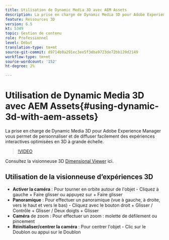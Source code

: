 ```yaml
---
title: Utilisation de Dynamic Media 3D avec AEM Assets
description: La prise en charge de Dynamic Media 3D pour Adobe Experience Manager vous permet de personnaliser et de diffuser facilement des expériences interactives optimisées en 3D à grande échelle
feature: Ressources 3D
version: 6.5
kt: 5349
topic: Gestion de contenu
role: Professionnel
level: Début
translation-type: tm+mt
source-git-commit: d9714b9a291ec3ee5f3dba9723de72bb120d2149
workflow-type: tm+mt
source-wordcount: '152'
ht-degree: 2%

---
```



# Utilisation de Dynamic Media 3D avec AEM Assets{#using-dynamic-3d-with-aem-assets}

La prise en charge de Dynamic Media 3D pour Adobe Experience Manager vous permet de personnaliser et de diffuser facilement des expériences interactives optimisées en 3D à grande échelle.

>[!VIDEO](https://video.tv.adobe.com/v/35156/?quality=9&learn=on)

Consultez la visionneuse 3D [Dimensional Viewer](http://s7d1.scene7.com/s7viewers/html5/DimensionalViewer.html?asset=DynamicmediaNA1/canBlue-2&amp;config=DynamicmediaNA1/Dimensional&amp;serverUrl=http://s7d1.scene7.com/is/image/&amp;contenturl=http://s7d1.scene7.com/is/content/) ici.


## Utilisation de la visionneuse d’expériences 3D

* **Activer la caméra**  : Pour tourner en orbite autour de l&#39;objet - Cliquez à gauche + Faire glisser ou appuyez sur + Faire glisser
* **Panoramique**  : Pour effectuer un panoramique (vue à gauche, à droite, vers le haut et vers le bas) - Cliquez avec le bouton droit + Glisser / Contrôle + Glisser / Deux doigts + Glisser
* **Caméra**  de zoom : Pour effectuer un zoom : molette de défilement ou pincement
* **Réinitialiser/centrer la caméra**  : Pour centrer l&#39;objet - Clic sur le Doublon ou appui sur le Doublon
